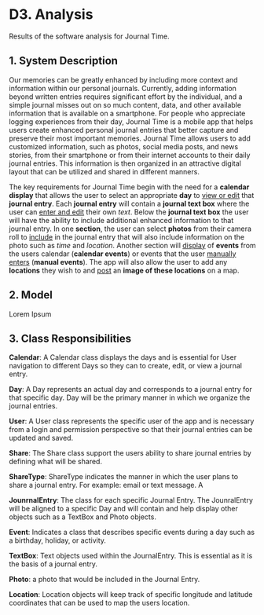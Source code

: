 # D3. Analysis

Results of the software analysis for Journal Time.

## 1. System Description

Our memories can be greatly enhanced by including more context and information within our personal journals.  Currently, adding information beyond written entries requires significant effort by the individual, and a simple journal misses out on so much content, data, and other available information that is available on a smartphone.  For people who appreciate logging experiences from their day, Journal Time is a mobile app that helps users create enhanced personal journal entries that better capture and preserve their most important memories.  Journal Time allows users to add customized information, such as photos, social media posts, and news stories, from their smartphone or from their internet accounts to their daily journal entries.  This information is then organized in an attractive digital layout that can be utilized and shared in different manners.  

The key requirements for Journal Time begin with the need for a **calendar display** that allows the user to select an appropriate **day** to <ins>view or edit</ins> that **journal entry**.  Each **journal entry** will contain a **journal text box** where the user can <ins>enter and edit</ins> their own *text*.  Below the **journal text box** the user will have the ability to include additional enhanced information to that journal entry.  In one **section**, the user can select **photos** from their camera roll to <ins>include</ins> in the journal entry that will also include information on the photo such as *time* and *location*.  Another section will <ins>display</ins> of **events** from the users calendar (**calendar events**) or events that the user <ins>manually enters</ins> (**manual events**).  The app will also allow the user to add any **locations** they wish to and <ins>post</ins> an **image of these locations** on a map.    

## 2. Model

Lorem Ipsum

## 3. Class Responsibilities

**Calendar**: A Calendar class displays the days and is essential for User navigation to different Days so they can to create, edit, or view a journal entry.

**Day**: A Day represents an actual day and corresponds to a journal entry for that specific day.  Day will be the primary manner in which we organize the journal entries.

**User**: A User class represents the specific user of the app and is necessary from a login and permission perspective so that their journal entries can be updated and saved.

**Share**: The Share class support the users ability to share journal entries by defining what will be shared.

**ShareType**: ShareType indicates the manner in which the user plans to share a journal entry.  For example: email or text message.  A

**JounrnalEntry**: The class for each specific Journal Entry.  The JounralEntry will be aligned to a specific Day and will contain and help display other objects such as a TextBox and Photo objects.

**Event**: Indicates a class that describes specific events during a day such as a birthday, holiday, or activity.

**TextBox**: Text objects used within the JournalEntry.  This is essential as it is the basis of a journal entry.

**Photo**: a photo that would be included in the Journal Entry.  

**Location**: Location objects will keep track of specific longitude and latitude coordinates that can be used to map the users location.  
